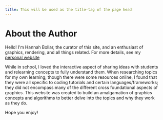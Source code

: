 ```yaml
---
title: This will be used as the title-tag of the page head
---
```


# About the Author

Hello! I'm Hannah Bollar, the curator of this site, and an enthusiast of graphics, rendering, and all things related. For more details, see my [personal website](http://hannahbollar.com)



While in school, I loved the interactive aspect of sharing ideas with students and relearning concepts to fully understand them. When researching topics for my own learning, though there were some resources online, I found that they were all specific to coding tutorials and certain languages/frameworks; they did not encompass many of the different cross foundational aspects of graphics. This website was created to build an amalgamation of graphics concepts and algorithms to better delve into the topics and why they work as they do.

Hope you enjoy!
